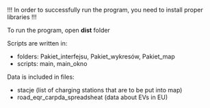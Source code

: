 !!! In order to successfully run the program, you need to install proper libraries !!!

To run the program, open **dist** folder

Scripts are written in:
 - folders: Pakiet_interfejsu, Pakiet_wykresów, Pakiet_map
 - scripts: main, main_okno

Data is included in files:
 - stacje (list of charging stations that are to be put into map)
 - road_eqr_carpda_spreadsheat (data about EVs in EU)
